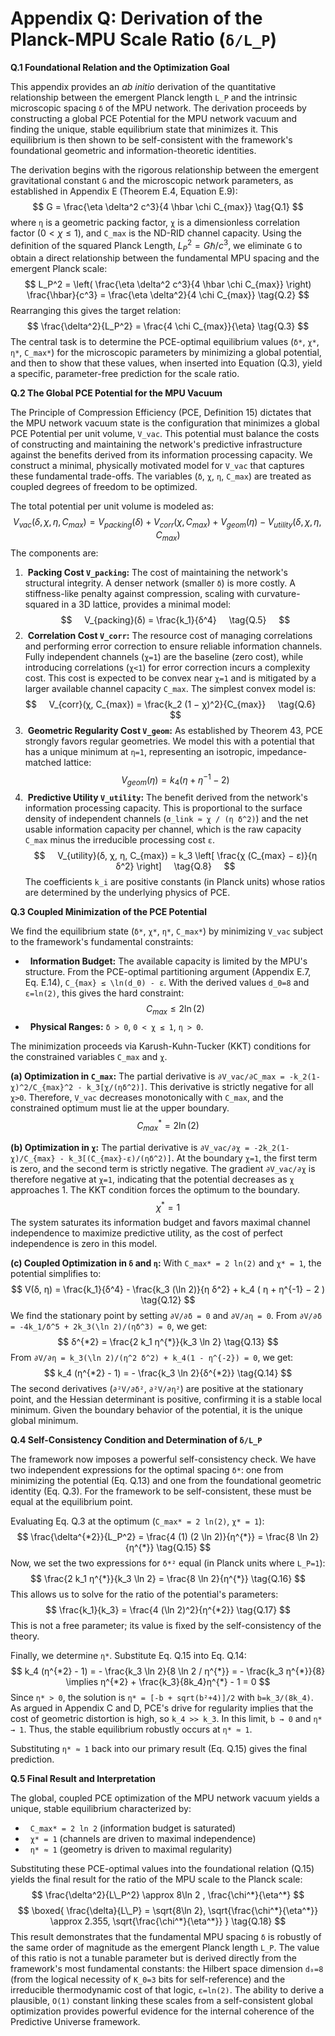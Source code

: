 # Appendix Q: Derivation of the Planck-MPU Scale Ratio (`δ/L_P`)

**Q.1 Foundational Relation and the Optimization Goal**

This appendix provides an *ab initio* derivation of the quantitative relationship between the emergent Planck length `L_P` and the intrinsic microscopic spacing `δ` of the MPU network. The derivation proceeds by constructing a global PCE Potential for the MPU network vacuum and finding the unique, stable equilibrium state that minimizes it. This equilibrium is then shown to be self-consistent with the framework's foundational geometric and information-theoretic identities.

The derivation begins with the rigorous relationship between the emergent gravitational constant `G` and the microscopic network parameters, as established in Appendix E (Theorem E.4, Equation E.9):
$$
G = \frac{\eta \delta^2 c^3}{4 \hbar \chi C_{max}}
\tag{Q.1}
$$
where `η` is a geometric packing factor, `χ` is a dimensionless correlation factor ($0 < \chi \le 1$), and `C_max` is the ND-RID channel capacity. Using the definition of the squared Planck Length, $L_P^2 = G\hbar/c^3$, we eliminate `G` to obtain a direct relationship between the fundamental MPU spacing and the emergent Planck scale:
$$
L_P^2 = \left( \frac{\eta \delta^2 c^3}{4 \hbar \chi C_{max}} \right) \frac{\hbar}{c^3} = \frac{\eta \delta^2}{4 \chi C_{max}}
\tag{Q.2}
$$
Rearranging this gives the target relation:
$$
\frac{\delta^2}{L_P^2} = \frac{4 \chi C_{max}}{\eta}
\tag{Q.3}
$$
The central task is to determine the PCE-optimal equilibrium values (`δ*`, `χ*`, `η*`, `C_max*`) for the microscopic parameters by minimizing a global potential, and then to show that these values, when inserted into Equation (Q.3), yield a specific, parameter-free prediction for the scale ratio.

**Q.2 The Global PCE Potential for the MPU Vacuum**

The Principle of Compression Efficiency (PCE, Definition 15) dictates that the MPU network vacuum state is the configuration that minimizes a global PCE Potential per unit volume, `V_vac`. This potential must balance the costs of constructing and maintaining the network's predictive infrastructure against the benefits derived from its information processing capacity. We construct a minimal, physically motivated model for `V_vac` that captures these fundamental trade-offs. The variables (`δ`, `χ`, `η`, `C_max`) are treated as coupled degrees of freedom to be optimized.

The total potential per unit volume is modeled as:
$$
V_{vac}(δ, χ, η, C_{max}) = V_{packing}(δ) + V_{corr}(χ, C_{max}) + V_{geom}(η) - V_{utility}(δ, χ, η, C_{max})
\tag{Q.4}
$$
The components are:

1.  **Packing Cost `V_packing`:** The cost of maintaining the network's structural integrity. A denser network (smaller `δ`) is more costly. A stiffness-like penalty against compression, scaling with curvature-squared in a 3D lattice, provides a minimal model:
    $$
    V_{packing}(δ) = \frac{k_1}{δ^4}
    \tag{Q.5}
    $$
2.  **Correlation Cost `V_corr`:** The resource cost of managing correlations and performing error correction to ensure reliable information channels. Fully independent channels (`χ=1`) are the baseline (zero cost), while introducing correlations (`χ<1`) for error correction incurs a complexity cost. This cost is expected to be convex near `χ=1` and is mitigated by a larger available channel capacity `C_max`. The simplest convex model is:
    $$
    V_{corr}(χ, C_{max}) = \frac{k_2 (1 − χ)^2}{C_{max}}
    \tag{Q.6}
    $$
3.  **Geometric Regularity Cost `V_geom`:** As established by Theorem 43, PCE strongly favors regular geometries. We model this with a potential that has a unique minimum at `η=1`, representing an isotropic, impedance-matched lattice:
    $$
    V_{geom}(η) = k_4 ( η + η^{-1} − 2 )
    \tag{Q.7}
    $$
4.  **Predictive Utility `V_utility`:** The benefit derived from the network's information processing capacity. This is proportional to the surface density of independent channels (`σ_link ≈ χ / (η δ^2)`) and the net usable information capacity per channel, which is the raw capacity `C_max` minus the irreducible processing cost `ε`.
    $$
    V_{utility}(δ, χ, η, C_{max}) = k_3 \left[ \frac{χ (C_{max} − ε)}{η δ^2} \right]
    \tag{Q.8}
    $$
The coefficients `k_i` are positive constants (in Planck units) whose ratios are determined by the underlying physics of PCE.

**Q.3 Coupled Minimization of the PCE Potential**

We find the equilibrium state (`δ*`, `χ*`, `η*`, `C_max*`) by minimizing `V_vac` subject to the framework's fundamental constraints:
*   **Information Budget:** The available capacity is limited by the MPU's structure. From the PCE-optimal partitioning argument (Appendix E.7, Eq. E.14), `C_{max} ≤ \ln(d_0) - ε`. With the derived values `d_0=8` and `ε=ln(2)`, this gives the hard constraint:
    $$
    C_{max} ≤ 2 \ln(2)
    \tag{Q.9}
    $$
*   **Physical Ranges:** `δ > 0`, `0 < χ ≤ 1`, `η > 0`.

The minimization proceeds via Karush-Kuhn-Tucker (KKT) conditions for the constrained variables `C_max` and `χ`.

**(a) Optimization in `C_max`:**
The partial derivative is `∂V_vac/∂C_max = -k_2(1-χ)^2/C_{max}^2 - k_3[χ/(ηδ^2)]`. This derivative is strictly negative for all `χ>0`. Therefore, `V_vac` decreases monotonically with `C_max`, and the constrained optimum must lie at the upper boundary.
$$
C_{max}^{*} = 2 \ln(2)
\tag{Q.10}
$$

**(b) Optimization in `χ`:**
The partial derivative is `∂V_vac/∂χ = -2k_2(1-χ)/C_{max} - k_3[(C_{max}-ε)/(ηδ^2)]`. At the boundary `χ=1`, the first term is zero, and the second term is strictly negative. The gradient `∂V_vac/∂χ` is therefore negative at `χ=1`, indicating that the potential decreases as `χ` approaches 1. The KKT condition forces the optimum to the boundary.
$$
χ^{*} = 1
\tag{Q.11}
$$
The system saturates its information budget and favors maximal channel independence to maximize predictive utility, as the cost of perfect independence is zero in this model.

**(c) Coupled Optimization in `δ` and `η`:**
With `C_max* = 2 ln(2)` and `χ* = 1`, the potential simplifies to:
$$
V(δ, η) = \frac{k_1}{δ^4} - \frac{k_3 (\ln 2)}{η δ^2} + k_4 ( η + η^{-1} − 2 )
\tag{Q.12}
$$
We find the stationary point by setting `∂V/∂δ = 0` and `∂V/∂η = 0`.
From `∂V/∂δ = -4k_1/δ^5 + 2k_3(\ln 2)/(ηδ^3) = 0`, we get:
$$
δ^{*2} = \frac{2 k_1 η^{*}}{k_3 \ln 2}
\tag{Q.13}
$$
From `∂V/∂η = k_3(\ln 2)/(η^2 δ^2) + k_4(1 - η^{-2}) = 0`, we get:
$$
k_4 (η^{*2} - 1) = - \frac{k_3 \ln 2}{δ^{*2}}
\tag{Q.14}
$$
The second derivatives (`∂²V/∂δ²`, `∂²V/∂η²`) are positive at the stationary point, and the Hessian determinant is positive, confirming it is a stable local minimum. Given the boundary behavior of the potential, it is the unique global minimum.

**Q.4 Self-Consistency Condition and Determination of `δ/L_P`**

The framework now imposes a powerful self-consistency check. We have two independent expressions for the optimal spacing `δ*`: one from minimizing the potential (Eq. Q.13) and one from the foundational geometric identity (Eq. Q.3). For the framework to be self-consistent, these must be equal at the equilibrium point.

Evaluating Eq. Q.3 at the optimum (`C_max* = 2 ln(2)`, `χ* = 1`):
$$
\frac{\delta^{*2}}{L_P^2} = \frac{4 (1) (2 \ln 2)}{η^{*}} = \frac{8 \ln 2}{η^{*}}
\tag{Q.15}
$$
Now, we set the two expressions for `δ*²` equal (in Planck units where `L_P=1`):
$$
\frac{2 k_1 η^{*}}{k_3 \ln 2} = \frac{8 \ln 2}{η^{*}}
\tag{Q.16}
$$
This allows us to solve for the ratio of the potential's parameters:
$$
\frac{k_1}{k_3} = \frac{4 (\ln 2)^2}{η^{*2}}
\tag{Q.17}
$$
This is not a free parameter; its value is fixed by the self-consistency of the theory.

Finally, we determine `η*`. Substitute Eq. Q.15 into Eq. Q.14:
$$
k_4 (η^{*2} - 1) = - \frac{k_3 \ln 2}{8 \ln 2 / η^{*}} = - \frac{k_3 η^{*}}{8} \implies η^{*2} + \frac{k_3}{8k_4}η^{*} - 1 = 0
$$
Since `η* > 0`, the solution is `η* = [-b + sqrt(b²+4)]/2` with `b=k_3/(8k_4)`. As argued in Appendix C and D, PCE's drive for regularity implies that the cost of geometric distortion is high, so `k_4 >> k_3`. In this limit, `b → 0` and `η* → 1`. Thus, the stable equilibrium robustly occurs at `η* ≈ 1`.

Substituting `η* ≈ 1` back into our primary result (Eq. Q.15) gives the final prediction.

**Q.5 Final Result and Interpretation**

The global, coupled PCE optimization of the MPU network vacuum yields a unique, stable equilibrium characterized by:
*   `C_max* = 2 ln 2` (information budget is saturated)
*   `χ* = 1` (channels are driven to maximal independence)
*   `η* ≈ 1` (geometry is driven to maximal regularity)

Substituting these PCE-optimal values into the foundational relation (Q.15) yields the final result for the ratio of the MPU scale to the Planck scale:
$$
\frac{\delta^2}{L\_P^2} \approx 8\ln 2 , \frac{\chi^*}{\eta^*}
$$
$$
\boxed{
\frac{\delta}{L\_P} = \sqrt{8\ln 2}, \sqrt{\frac{\chi^*}{\eta^*}} \approx 2.355, \sqrt{\frac{\chi^*}{\eta^*}}
}
\tag{Q.18}
$$
This result demonstrates that the fundamental MPU spacing `δ` is robustly of the same order of magnitude as the emergent Planck length `L_P`. The value of this ratio is not a tunable parameter but is derived directly from the framework's most fundamental constants: the Hilbert space dimension `d₀=8` (from the logical necessity of `K_0=3` bits for self-reference) and the irreducible thermodynamic cost of that logic, `ε=ln(2)`. The ability to derive a plausible, `O(1)` constant linking these scales from a self-consistent global optimization provides powerful evidence for the internal coherence of the Predictive Universe framework.
